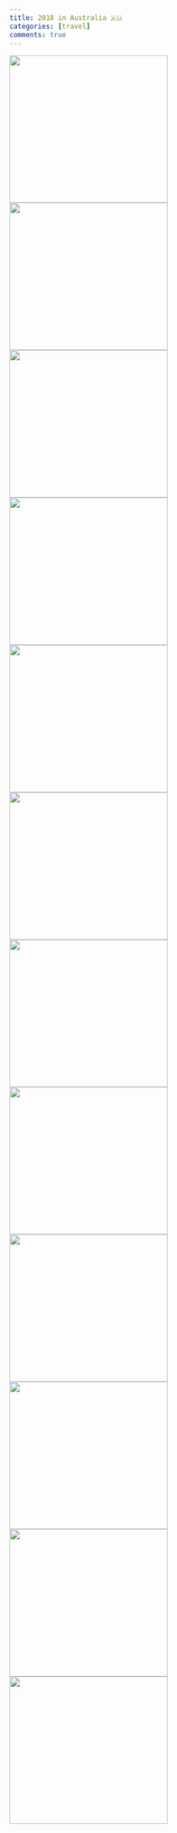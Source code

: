 ```yaml
---
title: 2018 in Australia 🇦🇺
categories: [travel]
comments: true
---
```

<div style="display: flex; flex-direction: column;">
  <div>
<img src="https://jieun-yyang.github.io/assets/img/perth1.JPG" style="width: 280px; height: 260px;"><br>
  </div>
  <div>
<img src="https://jieun-yyang.github.io/assets/img/perth2.jpg" style="width: 280px; height: 260px;"><br>
  </div>
  <div>
<img src="https://jieun-yyang.github.io/assets/img/perth3.jpg" style="width: 280px; height: 260px;"><br>
  </div>
    <div>
<img src="https://jieun-yyang.github.io/assets/img/perth4.jpg" style="width: 280px; height: 260px;"><br>
  </div>
      <div>
<img src="https://jieun-yyang.github.io/assets/img/perth5.JPG" style="width: 280px; height: 260px;"><br>
  </div>
        <div>
<img src="https://jieun-yyang.github.io/assets/img/perth6.jpg" style="width: 280px; height: 260px;"><br>
  </div>
          <div>
<img src="https://jieun-yyang.github.io/assets/img/perth7.jpg" style="width: 280px; height: 260px;"><br>
  </div>
            <div>
<img src="https://jieun-yyang.github.io/assets/img/perth8.jpg" style="width: 280px; height: 260px;"><br>
  </div>
              <div>
<img src="https://jieun-yyang.github.io/assets/img/perth9.jpg" style="width: 280px; height: 260px;"><br>
  </div>
                <div>
<img src="https://jieun-yyang.github.io/assets/img/perth10.JPG" style="width: 280px; height: 260px;"><br>
  </div>
                  <div>
<img src="https://jieun-yyang.github.io/assets/img/perth11.jpg" style="width: 280px; height: 260px;"><br>
  </div>
                    <div>
<img src="https://jieun-yyang.github.io/assets/img/perth12.jpg" style="width: 280px; height: 260px;"><br>
</div>
  </div>
